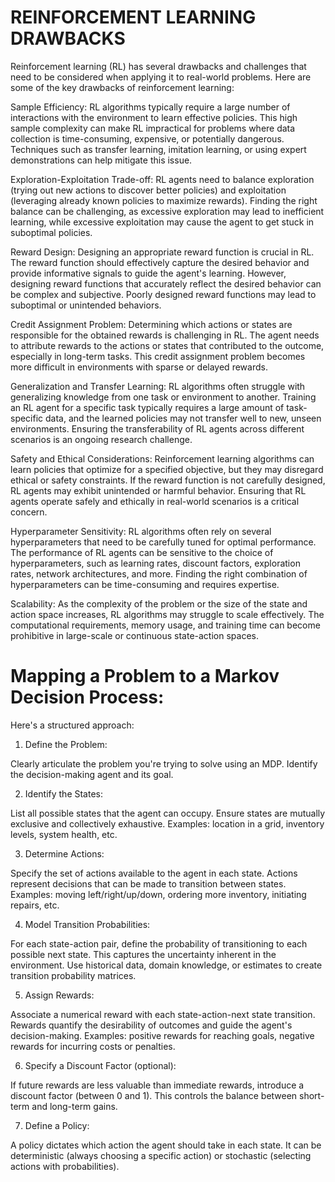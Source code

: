 # REINFORCEMENT LEARNING DRAWBACKS

Reinforcement learning (RL) has several drawbacks and challenges that need to be considered when applying it to real-world problems. Here are some of the key drawbacks of reinforcement learning:

Sample Efficiency: RL algorithms typically require a large number of interactions with the environment to learn effective policies. This high sample complexity can make RL impractical for problems where data collection is time-consuming, expensive, or potentially dangerous. Techniques such as transfer learning, imitation learning, or using expert demonstrations can help mitigate this issue.

Exploration-Exploitation Trade-off: RL agents need to balance exploration (trying out new actions to discover better policies) and exploitation (leveraging already known policies to maximize rewards). Finding the right balance can be challenging, as excessive exploration may lead to inefficient learning, while excessive exploitation may cause the agent to get stuck in suboptimal policies.

Reward Design: Designing an appropriate reward function is crucial in RL. The reward function should effectively capture the desired behavior and provide informative signals to guide the agent's learning. However, designing reward functions that accurately reflect the desired behavior can be complex and subjective. Poorly designed reward functions may lead to suboptimal or unintended behaviors.

Credit Assignment Problem: Determining which actions or states are responsible for the obtained rewards is challenging in RL. The agent needs to attribute rewards to the actions or states that contributed to the outcome, especially in long-term tasks. This credit assignment problem becomes more difficult in environments with sparse or delayed rewards.

Generalization and Transfer Learning: RL algorithms often struggle with generalizing knowledge from one task or environment to another. Training an RL agent for a specific task typically requires a large amount of task-specific data, and the learned policies may not transfer well to new, unseen environments. Ensuring the transferability of RL agents across different scenarios is an ongoing research challenge.

Safety and Ethical Considerations: Reinforcement learning algorithms can learn policies that optimize for a specified objective, but they may disregard ethical or safety constraints. If the reward function is not carefully designed, RL agents may exhibit unintended or harmful behavior. Ensuring that RL agents operate safely and ethically in real-world scenarios is a critical concern.

Hyperparameter Sensitivity: RL algorithms often rely on several hyperparameters that need to be carefully tuned for optimal performance. The performance of RL agents can be sensitive to the choice of hyperparameters, such as learning rates, discount factors, exploration rates, network architectures, and more. Finding the right combination of hyperparameters can be time-consuming and requires expertise.

Scalability: As the complexity of the problem or the size of the state and action space increases, RL algorithms may struggle to scale effectively. The computational requirements, memory usage, and training time can become prohibitive in large-scale or continuous state-action spaces.


# Mapping a Problem to a Markov Decision Process: 

Here's a structured approach:

1. Define the Problem:

Clearly articulate the problem you're trying to solve using an MDP.
Identify the decision-making agent and its goal.

2. Identify the States:

List all possible states that the agent can occupy.
Ensure states are mutually exclusive and collectively exhaustive.
Examples: location in a grid, inventory levels, system health, etc.

3. Determine Actions:

Specify the set of actions available to the agent in each state.
Actions represent decisions that can be made to transition between states.
Examples: moving left/right/up/down, ordering more inventory, initiating repairs, etc.

4. Model Transition Probabilities:

For each state-action pair, define the probability of transitioning to each possible next state.
This captures the uncertainty inherent in the environment.
Use historical data, domain knowledge, or estimates to create transition probability matrices.

5. Assign Rewards:

Associate a numerical reward with each state-action-next state transition.
Rewards quantify the desirability of outcomes and guide the agent's decision-making.
Examples: positive rewards for reaching goals, negative rewards for incurring costs or penalties.

6. Specify a Discount Factor (optional):

If future rewards are less valuable than immediate rewards, introduce a discount factor (between 0 and 1).
This controls the balance between short-term and long-term gains.

7. Define a Policy:

A policy dictates which action the agent should take in each state.
It can be deterministic (always choosing a specific action) or stochastic (selecting actions with probabilities).